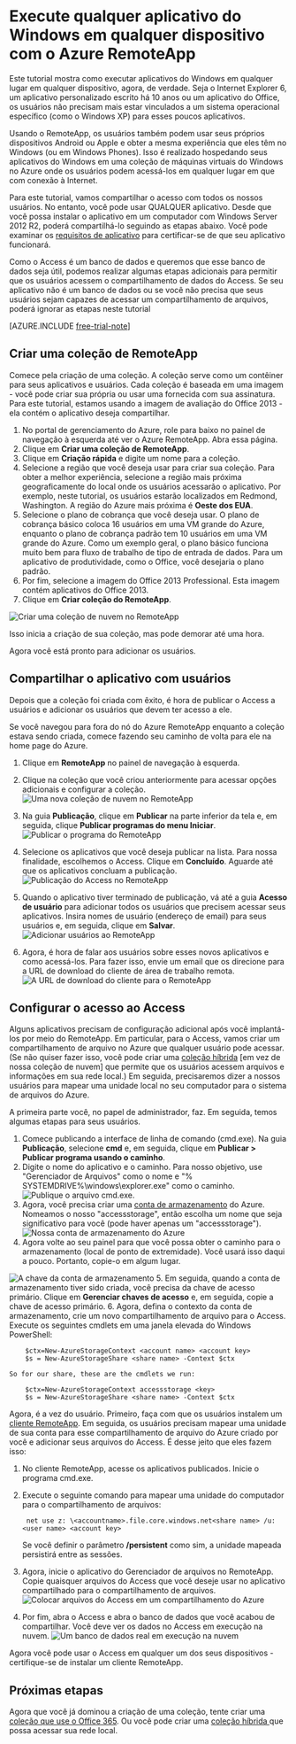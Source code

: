 <properties
   pageTitle="Execute qualquer aplicativo do Windows em qualquer dispositivo com o Azure RemoteApp"
   description="Saiba como compartilhar qualquer aplicativo do Windows com os usuários usando o Azure RemoteApp."
   services="remoteapp"
   documentationCenter=""
   authors="lizap"
   manager="mbaldwin"
   editor=""/>

<tags
   ms.service="remoteapp"
   ms.devlang="na"
   ms.topic="hero-article"
   ms.tgt_pltfrm="na"
   ms.workload="compute"
   ms.date="08/10/2015"
   ms.author="elizapo"/>

# Execute qualquer aplicativo do Windows em qualquer dispositivo com o Azure RemoteApp

Este tutorial mostra como executar aplicativos do Windows em qualquer lugar em qualquer dispositivo, agora, de verdade. Seja o Internet Explorer 6, um aplicativo personalizado escrito há 10 anos ou um aplicativo do Office, os usuários não precisam mais estar vinculados a um sistema operacional específico (como o Windows XP) para esses poucos aplicativos.

Usando o RemoteApp, os usuários também podem usar seus próprios dispositivos Android ou Apple e obter a mesma experiência que eles têm no Windows (ou em Windows Phones). Isso é realizado hospedando seus aplicativos do Windows em uma coleção de máquinas virtuais do Windows no Azure onde os usuários podem acessá-los em qualquer lugar em que com conexão à Internet.

Para este tutorial, vamos compartilhar o acesso com todos os nossos usuários. No entanto, você pode usar QUALQUER aplicativo. Desde que você possa instalar o aplicativo em um computador com Windows Server 2012 R2, poderá compartilhá-lo seguindo as etapas abaixo. Você pode examinar os [requisitos de aplicativo](remoteapp-appreqs) para certificar-se de que seu aplicativo funcionará.

Como o Access é um banco de dados e queremos que esse banco de dados seja útil, podemos realizar algumas etapas adicionais para permitir que os usuários acessem o compartilhamento de dados do Access. Se seu aplicativo não é um banco de dados ou se você não precisa que seus usuários sejam capazes de acessar um compartilhamento de arquivos, poderá ignorar as etapas neste tutorial

[AZURE.INCLUDE [free-trial-note](../../includes/free-trial-note.md)]


## Criar uma coleção de RemoteApp

Comece pela criação de uma coleção. A coleção serve como um contêiner para seus aplicativos e usuários. Cada coleção é baseada em uma imagem - você pode criar sua própria ou usar uma fornecida com sua assinatura. Para este tutorial, estamos usando a imagem de avaliação do Office 2013 - ela contém o aplicativo deseja compartilhar.

1. No portal de gerenciamento do Azure, role para baixo no painel de navegação à esquerda até ver o Azure RemoteApp. Abra essa página.
2. Clique em **Criar uma coleção de RemoteApp**.
3. Clique em **Criação rápida** e digite um nome para a coleção.
4. Selecione a região que você deseja usar para criar sua coleção. Para obter a melhor experiência, selecione a região mais próxima geograficamente do local onde os usuários acessarão o aplicativo. Por exemplo, neste tutorial, os usuários estarão localizados em Redmond, Washington. A região do Azure mais próxima é **Oeste dos EUA**.
5. Selecione o plano de cobrança que você deseja usar. O plano de cobrança básico coloca 16 usuários em uma VM grande do Azure, enquanto o plano de cobrança padrão tem 10 usuários em uma VM grande do Azure. Como um exemplo geral, o plano básico funciona muito bem para fluxo de trabalho de tipo de entrada de dados. Para um aplicativo de produtividade, como o Office, você desejaria o plano padrão.
6. Por fim, selecione a imagem do Office 2013 Professional. Esta imagem contém aplicativos do Office 2013.  
7. Clique em **Criar coleção do RemoteApp**.

![Criar uma coleção de nuvem no RemoteApp](./media/remoteapp-anyapp/ra-anyappcreatecollection.png)

Isso inicia a criação de sua coleção, mas pode demorar até uma hora.

Agora você está pronto para adicionar os usuários.

## Compartilhar o aplicativo com usuários

Depois que a coleção foi criada com êxito, é hora de publicar o Access a usuários e adicionar os usuários que devem ter acesso a ele.

Se você navegou para fora do nó do Azure RemoteApp enquanto a coleção estava sendo criada, comece fazendo seu caminho de volta para ele na home page do Azure.

1. Clique em **RemoteApp** no painel de navegação à esquerda.
2. Clique na coleção que você criou anteriormente para acessar opções adicionais e configurar a coleção. ![Uma nova coleção de nuvem no RemoteApp](./media/remoteapp-anyapp/ra-anyappcollection.png)
3. Na guia **Publicação**, clique em **Publicar** na parte inferior da tela e, em seguida, clique **Publicar programas do menu Iniciar**. ![Publicar o programa do RemoteApp](./media/remoteapp-anyapp/ra-anyapppublish.png)
4. Selecione os aplicativos que você deseja publicar na lista. Para nossa finalidade, escolhemos o Access. Clique em **Concluído**. Aguarde até que os aplicativos concluam a publicação. ![Publicação do Access no RemoteApp](./media/remoteapp-anyapp/ra-anyapppublishaccess.png)


1. Quando o aplicativo tiver terminado de publicação, vá até a guia **Acesso de usuário** para adicionar todos os usuários que precisem acessar seus aplicativos. Insira nomes de usuário (endereço de email) para seus usuários e, em seguida, clique em **Salvar**. ![Adicionar usuários ao RemoteApp](./media/remoteapp-anyapp/ra-anyappaddusers.png)


1. Agora, é hora de falar aos usuários sobre esses novos aplicativos e como acessá-los. Para fazer isso, envie um email que os direcione para a URL de download do cliente de área de trabalho remota. ![A URL de download do cliente para o RemoteApp](./media/remoteapp-anyapp/ra-anyappurl.png)

## Configurar o acesso ao Access

Alguns aplicativos precisam de configuração adicional após você implantá-los por meio do RemoteApp. Em particular, para o Access, vamos criar um compartilhamento de arquivo no Azure que qualquer usuário pode acessar. (Se não quiser fazer isso, você pode criar uma [coleção híbrida](remoteapp-create-hybrid-deployment.md) [em vez de nossa coleção de nuvem] que permite que os usuários acessem arquivos e informações em sua rede local.) Em seguida, precisaremos dizer a nossos usuários para mapear uma unidade local no seu computador para o sistema de arquivos do Azure.

A primeira parte você, no papel de administrador, faz. Em seguida, temos algumas etapas para seus usuários.

1. Comece publicando a interface de linha de comando (cmd.exe). Na guia **Publicação**, selecione **cmd** e, em seguida, clique em **Publicar > Publicar programa usando o caminho**.
2. Digite o nome do aplicativo e o caminho. Para nosso objetivo, use "Gerenciador de Arquivos" como o nome e "% SYSTEMDRIVE%\\windows\\explorer.exe" como o caminho. ![Publique o arquivo cmd.exe.](./media/remoteapp-anyapp/ra-publishcmd.png)
3. Agora, você precisa criar uma [conta de armazenamento](../storage-create-storage-account.md) do Azure. Nomeamos o nosso "accessstorage", então escolha um nome que seja significativo para você (pode haver apenas um "accessstorage"). ![Nossa conta de armazenamento do Azure](./media/remoteapp-anyapp/ra-anyappazurestorage.png)
4. Agora volte ao seu painel para que você possa obter o caminho para o armazenamento (local de ponto de extremidade). Você usará isso daqui a pouco. Portanto, copie-o em algum lugar.

![A chave da conta de armazenamento](./media/remoteapp-anyapp/ra-anyappstoragelocation.png) 5. Em seguida, quando a conta de armazenamento tiver sido criada, você precisa da chave de acesso primário. Clique em **Gerenciar chaves de acesso** e, em seguida, copie a chave de acesso primário. 6. Agora, defina o contexto da conta de armazenamento, crie um novo compartilhamento de arquivo para o Access. Execute os seguintes cmdlets em uma janela elevada do Windows PowerShell:

        $ctx=New-AzureStorageContext <account name> <account key>
    	$s = New-AzureStorageShare <share name> -Context $ctx

	So for our share, these are the cmdlets we run:

	    $ctx=New-AzureStorageContext accessstorage <key>
    	$s = New-AzureStorageShare <share name> -Context $ctx


Agora, é a vez do usuário. Primeiro, faça com que os usuários instalem um [cliente RemoteApp](remoteapp-clients.md). Em seguida, os usuários precisam mapear uma unidade de sua conta para esse compartilhamento de arquivo do Azure criado por você e adicionar seus arquivos do Access. É desse jeito que eles fazem isso:

1. No cliente RemoteApp, acesse os aplicativos publicados. Inicie o programa cmd.exe.
2. Execute o seguinte comando para mapear uma unidade do computador para o compartilhamento de arquivos:

		net use z: \<accountname>.file.core.windows.net<share name> /u:<user name> <account key>

	Se você definir o parâmetro **/persistent** como sim, a unidade mapeada persistirá entre as sessões.
1. Agora, inicie o aplicativo do Gerenciador de arquivos no RemoteApp. Copie quaisquer arquivos do Access que você deseje usar no aplicativo compartilhado para o compartilhamento de arquivos. ![Colocar arquivos do Access em um compartilhamento do Azure](./media/remoteapp-anyapp/ra-anyappuseraccess.png)
1. Por fim, abra o Access e abra o banco de dados que você acabou de compartilhar. Você deve ver os dados no Access em execução na nuvem. ![Um banco de dados real em execução na nuvem](./media/remoteapp-anyapp/ra-anyapprunningaccess.png)

Agora você pode usar o Access em qualquer um dos seus dispositivos - certifique-se de instalar um cliente RemoteApp.

<!--Every topic should have next steps and links to the next logical set of content to keep the customer engaged-->
## Próximas etapas

Agora que você já dominou a criação de uma coleção, tente criar uma [coleção que use o Office 365](remoteapp-tutorial-o365anywhere.md). Ou você pode criar uma [coleção híbrida ](remoteapp-create-hybrid-deployment.md)que possa acessar sua rede local.

<!--Image references-->

<!---HONumber=August15_HO7-->